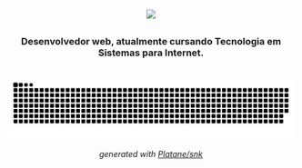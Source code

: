 <img align="right"  />

<h1 align="center">
    <img src="https://readme-typing-svg.herokuapp.com/?font=Righteous&size=35&center=true&vCenter=true&width=500&height=70&duration=4000&lines=Olá+,+seja+bem-vindo!+👋;+Me+chamo+Pedro+Joaquim!;" />
</h1>

<h3 align="center">Desenvolvedor web, atualmente cursando Tecnologia em Sistemas para Internet.</h3>

<br/>

<div align="center">

<picture>
  <source media="(prefers-color-scheme: dark)" srcset="https://raw.githubusercontent.com/platane/platane/output/github-contribution-grid-snake-dark.svg">
  <img alt="github contribution grid snake animation" src="https://raw.githubusercontent.com/pedrojaraujo/pedrojaraujo/output/github-contribution-grid-snake.svg">
</picture>

_generated with [Platane/snk](https://github.com/Platane/snk)_
